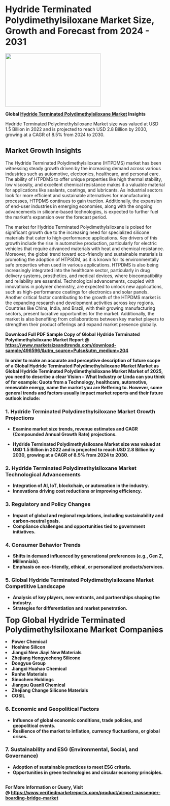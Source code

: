 <H1>Hydride Terminated Polydimethylsiloxane Market Size, Growth and Forecast from 2024 - 2031</H1><img class="aligncenter size-medium wp-image-584254" src="https://thirdeyenews.in/wp-content/uploads/2024/09/Global-Market-Research-300x168.jpeg" alt="" width="300" height="168" /><p><strong>Global&nbsp;<a href="https://www.marketsizeandtrends.com/download-sample/496596/&amp;utm_source=Pulse&amp;utm_medium=204">Hydride Terminated Polydimethylsiloxane Market</a> Insights</strong></p><p>Hydride Terminated Polydimethylsiloxane Market size was valued at USD 1.5 Billion in 2022 and is projected to reach USD 2.8 Billion by 2030, growing at a CAGR of 8.5% from 2024 to 2030.</p><p><h2>Market Growth Insights</h2> <p>The Hydride Terminated Polydimethylsiloxane (HTPDMS) market has been witnessing steady growth driven by the increasing demand across various industries such as automotive, electronics, healthcare, and personal care. The ability of HTPDMS to offer unique properties like high thermal stability, low viscosity, and excellent chemical resistance makes it a valuable material for applications like sealants, coatings, and lubricants. As industrial sectors look for more efficient and sustainable alternatives for manufacturing processes, HTPDMS continues to gain traction. Additionally, the expansion of end-user industries in emerging economies, along with the ongoing advancements in silicone-based technologies, is expected to further fuel the market's expansion over the forecast period.</p> <p><strong></strong></p> <p>The market for Hydride Terminated Polydimethylsiloxane is poised for significant growth due to the increasing need for specialized silicone materials that cater to high-performance applications. Key drivers of this growth include the rise in automotive production, particularly for electric vehicles that require advanced materials with heat and chemical resistance. Moreover, the global trend toward eco-friendly and sustainable materials is promoting the adoption of HTPSDM, as it is known for its environmentally safe properties when used in various applications. HTPDMS is also being increasingly integrated into the healthcare sector, particularly in drug delivery systems, prosthetics, and medical devices, where biocompatibility and reliability are essential. Technological advancements, coupled with innovations in polymer chemistry, are expected to unlock new applications, such as high-performance coatings for electronics and solar panels. Another critical factor contributing to the growth of the HTPDMS market is the expanding research and development activities across key regions. Countries like China, India, and Brazil, with their growing manufacturing sectors, present lucrative opportunities for the market. Additionally, the market is also benefiting from collaborations between key market players to strengthen their product offerings and expand market presence globally.</p> <p><strong></p><p><span class=""><strong>Download Full PDF Sample Copy of Global Hydride Terminated Polydimethylsiloxane Market Report</strong> @ <a href="https://www.marketsizeandtrends.com/download-sample/496596/&amp;utm_source=Pulse&amp;utm_medium=204" target="_blank">https://www.marketsizeandtrends.com/download-sample/496596/&amp;utm_source=Pulse&amp;utm_medium=204</a></span></p><p>In order to make an accurate and perceptive description of future scope of a Global&nbsp;Hydride Terminated Polydimethylsiloxane Market Market as Global&nbsp;Hydride Terminated Polydimethylsiloxane Market Market of 2025, you need to describe a clear Vision &ndash; What Industry or Linda can you think of for example: Quote from a Technology, healthcare, automotive, renewable energy, name the market you are Reffering to. However, some general trends and factors usually impact market reports and their future outlook include:</p><h3>1.&nbsp;<strong>Hydride Terminated Polydimethylsiloxane Market Growth Projections</strong></h3><ul><li>Examine market size trends, revenue estimates and CAGR (Compounded Annual Growth Rate) projections.</li><li><p>Hydride Terminated Polydimethylsiloxane Market size was valued at USD 1.5 Billion in 2022 and is projected to reach USD 2.8 Billion by 2030, growing at a CAGR of 8.5% from 2024 to 2030.</p></li></ul><h3>2.&nbsp;<strong>Hydride Terminated Polydimethylsiloxane Market Technological Advancements</strong></h3><ul><li>Integration of AI, IoT, blockchain, or automation in the industry.</li><li>Innovations driving cost reductions or improving efficiency.</li></ul><h3>3.&nbsp;<strong>Regulatory and Policy Changes</strong></h3><ul><li>Impact of global and regional regulations, including sustainability and carbon-neutral goals.</li><li>Compliance challenges and opportunities tied to government initiatives.</li></ul><h3>4.&nbsp;<strong>Consumer Behavior Trends</strong></h3><ul><li>Shifts in demand influenced by generational preferences (e.g., Gen Z, Millennials).</li><li>Emphasis on eco-friendly, ethical, or personalized products/services.</li></ul><h3>5.&nbsp;<strong>Global Hydride Terminated Polydimethylsiloxane Market Competitive Landscape</strong></h3><ul><li>Analysis of key players, new entrants, and partnerships shaping the industry.</li><li>Strategies for differentiation and market penetration.</li></ul><p data-pm-slice="1 1 []"><span style="color: inherit; font-family: inherit; font-size: 25px;">Top Global Hydride Terminated Polydimethylsiloxane Market Companies</span></p><div class="" data-test-id=""><p><li>Power Chemical</li><li> Hoshine Silicon</li><li> Jiangxi New Jiayi New Materials</li><li> Zhejiang Hengyecheng Silicone</li><li> Dongyue Group</li><li> Jiangxi Huahao Chemical</li><li> Runhe Materials</li><li> Sinochem Holdings</li><li> Jiangsu Quanli Chemical</li><li> Zhejiang Change Silicone Materials</li><li> COSIL</li></p></div><h3>6.&nbsp;<strong>Economic and Geopolitical Factors</strong></h3><ul><li>Influence of global economic conditions, trade policies, and geopolitical events.</li><li>Resilience of the market to inflation, currency fluctuations, or global crises.</li></ul><h3>7.&nbsp;<strong>Sustainability and ESG (Environmental, Social, and Governance)</strong></h3><ul><li>Adoption of sustainable practices to meet ESG criteria.</li><li>Opportunities in green technologies and circular economy principles.</li></ul><h2><strong style="font-size: 14px;">For More Information or Query, Visit @&nbsp;</strong><a style="background-color: #ffffff; font-size: 14px;" href="https://www.marketsizeandtrends.com/report/hydride-terminated-polydimethylsiloxane-market/" target="_blank">https://www.verifiedmarketreports.com/product/airport-passenger-boarding-bridge-market</a></h2>
